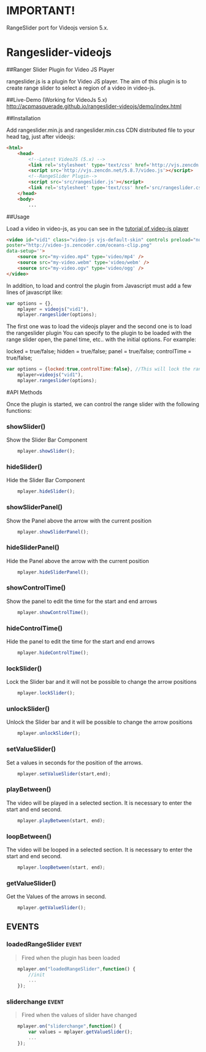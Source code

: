 IMPORTANT!
==================
RangeSlider port for Videojs version 5.x.

Rangeslider-videojs
==================
##Ranger Slider Plugin for Video JS Player

rangeslider.js is a plugin for Video JS player. The aim of this plugin is to create range slider to select a region of a video in video-js.

##Live-Demo (Working for VideoJs 5.x)
<a href="http://acpmasquerade.github.io/rangeslider-videojs/demo/index.html" target="_blank">
    http://acpmasquerade.github.io/rangeslider-videojs/demo/index.html
</a>

##Installation

Add rangeslider.min.js and rangeslider.min.css CDN distributed file to your head tag, just after
videojs:

```html
<html>
	<head>
		<!--Latest VideoJS (5.x) -->
		<link rel='stylesheet' type='text/css' href='http://vjs.zencdn.net/5.8.7/video-js.css' >
		<script src='http://vjs.zencdn.net/5.8.7/video.js'></script>
		<!--RangeSlider Plugin-->
		<script src='src/rangeslider.js'></script>
		<link rel='stylesheet' type='text/css' href='src/rangeslider.css'>
	</head>
	<body>
		...
```

##Usage

Load a video in video-js, as you can see in the [tutorial of video-js player](https://github.com/videojs/video.js/blob/master/docs/setup.md) 

```html
<video id="vid1" class="video-js vjs-default-skin" controls preload="none" width="640" height="264"
poster="http://video-js.zencoder.com/oceans-clip.png"
data-setup=''>
	<source src="my-video.mp4" type='video/mp4' />
	<source src="my-video.webm" type='video/webm' />
	<source src="my-video.ogv" type='video/ogg' />
</video>
```
	
In addition, to load and control the plugin from Javascript must add a few lines of javascript like:

```js
var options = {},
	mplayer = videojs("vid1"),
	mplayer.rangeslider(options);
```

The first one was to load the videojs player and the second one is to load the rangeslider plugin
You can specify to the plugin to be loaded with the range slider open, the panel time, etc.. with the initial options. For example:

locked = true/false;
hidden = true/false;
panel = true/false;
controlTime = true/false;

```js
var options = {locked:true,controlTime:false}, //This will lock the range slider and won't show the control time panel to set the position of the arrows
	mplayer=videojs("vid1"),
	mplayer.rangeslider(options); 
```
	
#API Methods

Once the plugin is started, we can control the range slider with the following functions:

### showSlider() ###

Show the Slider Bar Component

```js
	mplayer.showSlider();
```

### hideSlider() ###

Hide the Slider Bar Component

```js
	mplayer.hideSlider();
```

### showSliderPanel() ###

Show the Panel above the arrow with the current position

```js
	mplayer.showSliderPanel();
```

### hideSliderPanel() ###

Hide the Panel above the arrow with the current position

```js
	mplayer.hideSliderPanel();
```

### showControlTime() ###

Show the panel to edit the time for the start and end arrows

```js
	mplayer.showControlTime();
```

### hideControlTime() ###

Hide the panel to edit the time for the start and end arrows

```js
	mplayer.hideControlTime();
```

### lockSlider() ###

Lock the Slider bar and it will not be possible to change the arrow positions

```js
	mplayer.lockSlider();
```

### unlockSlider() ###

Unlock the Slider bar and it will be possible to change the arrow positions

```js
	mplayer.unlockSlider();
```

### setValueSlider() ###

Set a values in seconds for the position of the arrows.

```js
	mplayer.setValueSlider(start,end);
```

### playBetween() ###

The video will be played in a selected section. It is necessary to enter the start and end second.

```js
	mplayer.playBetween(start, end);
```

### loopBetween() ###

The video will be looped in a selected section. It is necessary to enter the start and end second.

```js
	mplayer.loopBetween(start, end);
```

### getValueSlider() ###

Get the Values of the arrows in second.

```js
	mplayer.getValueSlider();
```


## EVENTS


### loadedRangeSlider `EVENT`

> Fired when the plugin has been loaded

```js
	mplayer.on("loadedRangeSlider",function() {
		//init
		...
	});
```

### sliderchange `EVENT`
> Fired when the values of slider have changed

```js
	mplayer.on("sliderchange",function() {
		var values = mplayer.getValueSlider();
		...
	});
```
